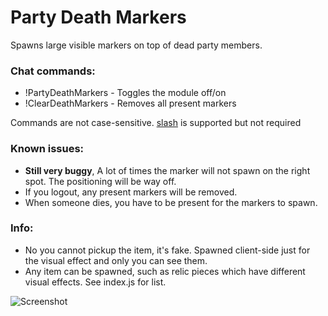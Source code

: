 # Party Death Markers
Spawns large visible markers on top of dead party members.

### Chat commands:
* !PartyDeathMarkers    - Toggles the module off/on
* !ClearDeathMarkers    - Removes all present markers

Commands are not case-sensitive. [slash](https://github.com/baldera-mods/slash) is supported but not required

### Known issues:
* **Still very buggy**, A lot of times the marker will not spawn on the right spot. The positioning will be way off.
* If you logout, any present markers will be removed. 
* When someone dies, you have to be present for the markers to spawn.

### Info:
* No you cannot pickup the item, it's fake. Spawned client-side just for the visual effect and only you can see them.
* Any item can be spawned, such as relic pieces which have different visual effects. See index.js for list.


![Screenshot](http://i.imgur.com/bOSA6Lx.jpg)